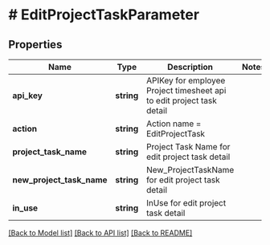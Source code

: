 # # EditProjectTaskParameter

## Properties

Name | Type | Description | Notes
------------ | ------------- | ------------- | -------------
**api_key** | **string** | APIKey for employee Project timesheet api to edit project task detail |
**action** | **string** | Action name &#x3D; EditProjectTask |
**project_task_name** | **string** | Project Task Name for edit project task detail |
**new_project_task_name** | **string** | New_ProjectTaskName for edit project task detail |
**in_use** | **string** | InUse for edit project task detail |

[[Back to Model list]](../../README.md#models) [[Back to API list]](../../README.md#endpoints) [[Back to README]](../../README.md)
